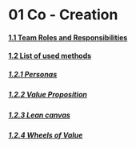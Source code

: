 # 01 Co - Creation

#### [1.1 Team Roles and Responsibilities](https://github.com/hhzsmartlab/iowash/blob/master/01_Co-Creation/1.1_Team.md)
#### [1.2 List of used methods](https://github.com/hhzsmartlab/iowash/blob/master/01_Co-Creation/1.2_Methods.md)
##### [     1.2.1 Personas](https://github.com/hhzsmartlab/iowash/blob/master/01_Co-Creation/1.2_Methods.md#personas)
##### [     1.2.2 Value Proposition](https://github.com/hhzsmartlab/iowash/blob/master/01_Co-Creation/1.2_Methods.md#value-propsition)
##### [     1.2.3 Lean canvas](https://github.com/hhzsmartlab/iowash/blob/master/01_Co-Creation/1.2_Methods.md#lean-canvas)
##### [     1.2.4 Wheels of Value](https://github.com/hhzsmartlab/iowash/blob/master/01_Co-Creation/1.2_Methods.md#wheels-of-value)
